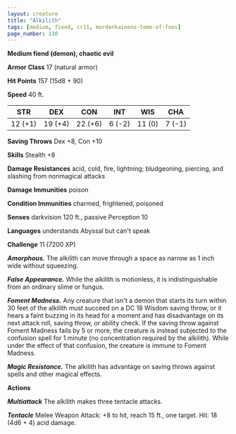 ```yaml
---
layout: creature
title: "Alkilith"
tags: [medium, fiend, cr11, mordenkainens-tome-of-foes]
page_number: 130
---
```


**Medium fiend (demon), chaotic evil**

**Armor Class** 17 (natural armor)

**Hit Points** 157  (15d8 + 90)

**Speed** 40 ft.

|   STR   |   DEX   |   CON   |   INT   |   WIS   |   CHA   |
|:-------:|:-------:|:-------:|:-------:|:-------:|:-------:|
| 12 (+1) | 19 (+4) | 22 (+6) | 6 (-2) | 11 (0) | 7 (-1) |

**Saving Throws** Dex +8, Con +10

**Skills** Stealth +8

**Damage Resistances** acid, cold, fire, lightning; bludgeoning, piercing, and slashing from nonmagical attacks

**Damage Immunities** poison

**Condition Immunities** charmed, frightened, poisoned

**Senses** darkvision 120 ft., passive Perception 10

**Languages** understands Abyssal but can't speak

**Challenge** 11 (7200 XP)

***Amorphous.*** The alkilith can move through a space as narrow as 1 inch wide without squeezing.

***False Appearance.*** While the alkilith is motionless, it is indistinguishable from an ordinary slime or fungus.

***Foment Madness.*** Any creature that isn't a demon that starts its turn within 30 feet of the alkilith must succeed on a DC 18 Wisdom saving throw, or it hears a faint buzzing in its head for a moment and has disadvantage on its next attack roll, saving throw, or ability check.
If the saving throw against Foment Madness fails by 5 or more, the creature is instead subjected to the confusion spell for 1 minute (no concentration required by the alkilith). While under the effect of that confusion, the creature is immune to Foment Madness.

***Magic Resistance.*** The alkilith has advantage on saving throws against spells and other magical effects.

**Actions**

***Multiattack*** The alkilith makes three tentacle attacks.

***Tentacle*** Melee Weapon Attack: +8 to hit, reach 15 ft., one target. Hit: 18 (4d6 + 4) acid damage.